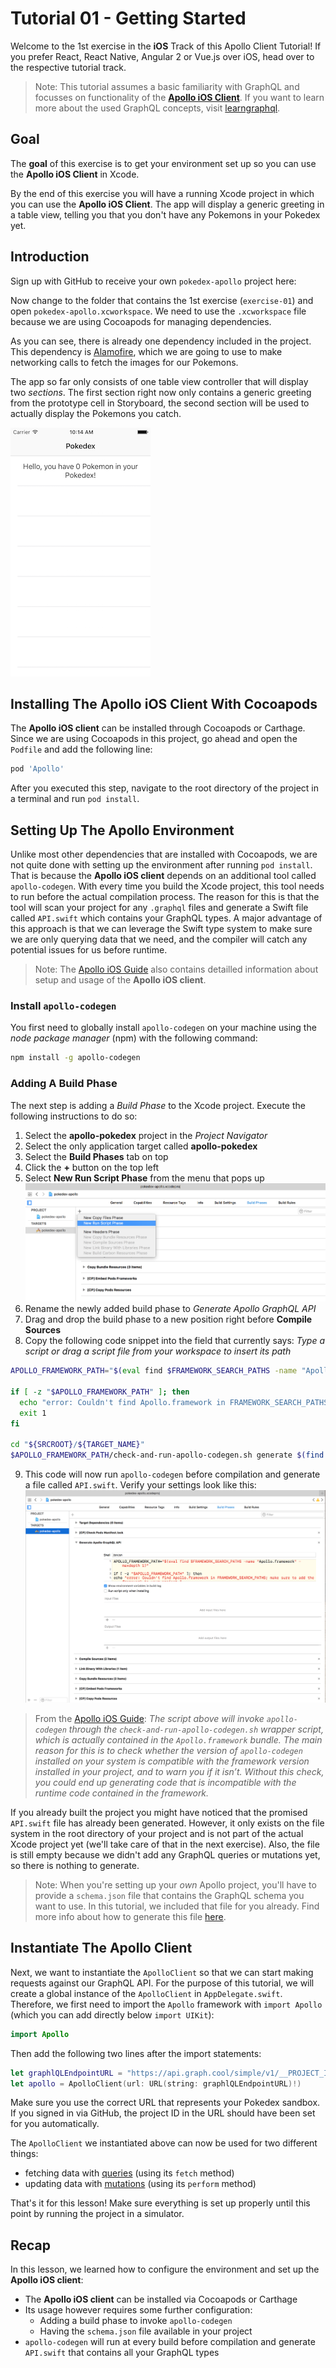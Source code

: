 # Tutorial 01 - Getting Started

Welcome to the 1st exercise in the **iOS** Track of this Apollo Client Tutorial! If you prefer React, React Native, Angular 2 or Vue.js over iOS, head over to the respective tutorial track.

> Note: This tutorial assumes a basic familiarity with GraphQL and focusses on functionality of the [**Apollo iOS Client**](http://dev.apollodata.com/ios/). If you want to learn more about the used GraphQL concepts, visit [learngraphql](www.learngraphql.com).

## Goal

The **goal** of this exercise is to get your environment set up so you can use the **Apollo iOS Client** in Xcode. 

By the end of this exercise you will have a running Xcode project in which you can use the **Apollo iOS Client**. The app will display a generic greeting in a table view, telling you that you don't have any Pokemons in your Pokedex yet.


## Introduction

Sign up with GitHub to receive your own `pokedex-apollo` project here:

<!-- __DOWNLOAD_IOS__ -->

Now change to the folder that contains the 1st exercise (`exercise-01`) and open `pokedex-apollo.xcworkspace`. We need to use the `.xcworkspace` file because we are using Cocoapods for managing dependencies. 

As you can see, there is already one dependency included in the project. This dependency is [Alamofire](https://github.com/Alamofire/Alamofire), which we are going to use to make networking calls to fetch the images for our Pokemons.

The app so far only consists of one table view controller that will display two _sections_. The first section right now only contains a generic greeting from the prototype cell in Storyboard, the second section will be used to actually display the Pokemons you catch.

![Initial Screen](../images/ios-ex01-initial_screen.png "Initial Screen")

## Installing The **Apollo iOS Client** With Cocoapods

The **Apollo iOS client** can be installed through Cocoapods or Carthage. Since we are using Cocoapods in this project, go ahead and open the `Podfile` and add the following line:

```ruby
pod 'Apollo'
```

After you executed this step, navigate to the root directory of the project in a terminal and run `pod install`.


## Setting Up The Apollo Environment

Unlike most other dependencies that are installed with Cocoapods, we are not quite done with setting up the environment after running `pod install`. That is because the **Apollo iOS client** depends on an additional tool called `apollo-codegen`. With every time you build the Xcode project, this tool needs to run before the actual compilation process. The reason for this is that the tool will scan your project for any `.graphql` files and generate a Swift file called `API.swift` which contains your GraphQL types. A major advantage of this approach is that we can leverage the Swift type system to make sure we are only querying data that we need, and the compiler will catch any potential issues for us before runtime.

> Note: The [Apollo iOS Guide](http://dev.apollodata.com/ios/index.html) also contains detailled information about setup and usage of the **Apollo iOS client**.


### Install `apollo-codegen`

You first need to globally install `apollo-codegen` on your machine using the _node package manager_ (npm) with the following command:

```bash
npm install -g apollo-codegen
```

### Adding A Build Phase

The next step is adding a _Build Phase_ to the Xcode project. Execute the following instructions to do so:

1. Select the **apollo-pokedex** project in the _Project Navigator_
2. Select the only application target called **apollo-pokedex**
3. Select the **Build Phases** tab on top
4. Click the **+** button on the top left
5. Select **New Run Script Phase** from the menu that pops up
  ![Add a Run Script Phase](../images/ios-ex01-build_phase_1.png "Add a Run Script Phase")
6. Rename the newly added build phase to _Generate Apollo GraphQL API_
7. Drag and drop the build phase to a new position right before **Compile Sources**
8. Copy the following code snippet into the field that currently says: _Type a script or drag a script file from your workspace to insert its path_
  ```bash
  APOLLO_FRAMEWORK_PATH="$(eval find $FRAMEWORK_SEARCH_PATHS -name "Apollo.framework" -maxdepth 1)"

  if [ -z "$APOLLO_FRAMEWORK_PATH" ]; then
    echo "error: Couldn't find Apollo.framework in FRAMEWORK_SEARCH_PATHS; make sure to add the framework to your project."
    exit 1
  fi

  cd "${SRCROOT}/${TARGET_NAME}"
  $APOLLO_FRAMEWORK_PATH/check-and-run-apollo-codegen.sh generate $(find . -name '*.graphql') --schema schema.json --output API.swift
  ```
9. This code will now run `apollo-codegen` before compilation and generate a file called `API.swift`. Verify your settings look like this:
  ![Final setup should look like this](../images/ios-ex01-build_phase_2.png "Final setup should look like this")

> From the [Apollo iOS Guide](http://dev.apollodata.com/ios/installation.html): _The script above will invoke `apollo-codegen` through the `check-and-run-apollo-codegen.sh` wrapper script, which is actually contained in the `Apollo.framework` bundle. The main reason for this is to check whether the version of `apollo-codegen` installed on your system is compatible with the framework version installed in your project, and to warn you if it isn’t. Without this check, you could end up generating code that is incompatible with the runtime code contained in the framework._

If you already built the project you might have noticed that the promised `API.swift` file has already been generated. However, it only exists on the file system in the root directory of your project and is not part of the actual Xcode project yet (we'll take care of that in the next exercise). Also, the file is still empty because we didn't add any GraphQL queries or mutations yet, so there is nothing to generate.

> Note: When you're setting up your _own_ Apollo project, you'll have to provide a `schema.json` file that contains the GraphQL schema you want to use. In this tutorial, we included that file for you already. Find more info about how to generate this file [here](http://dev.apollodata.com/ios/downloading-schema.html).


## Instantiate The Apollo Client

Next, we want to instantiate the `ApolloClient` so that we can start making requests against our GraphQL API. For the purpose of this tutorial, we will create a global instance of the `ApolloClient` in `AppDelegate.swift`. Therefore, we first need to import the `Apollo` framework with `import Apollo` (which you can add directly below `import UIKit`):

```swift@AppDelegate.swift
import Apollo
```

Then add the following two lines after the import statements:

```swift@AppDelegate.swift
let graphlQLEndpointURL = "https://api.graph.cool/simple/v1/__PROJECT_ID__"
let apollo = ApolloClient(url: URL(string: graphlQLEndpointURL)!)
```

Make sure you use the correct URL that represents your Pokedex sandbox. If you signed in via GitHub, the project ID in the URL should have been set for you automatically. 

The `ApolloClient` we instantiated above can now be used for two different things:
- fetching data with [queries]((http://dev.apollodata.com/ios/queries.html#fetching-queries)) (using its `fetch` method) 
- updating data with [mutations](http://dev.apollodata.com/ios/mutations.html) (using its `perform` method)

That's it for this lesson! Make sure everything is set up properly until this point by running the project in a simulator. 


## Recap

In this lesson, we learned how to configure the environment and set up the **Apollo iOS client**:

- The **Apollo iOS client** can be installed via Cocoapods or Carthage
- Its usage however requires some further configuration: 
  - Adding a build phase to invoke `apollo-codegen`
  - Having the `schema.json` file available in your project
- `apollo-codegen` will run at every build before compilation and generate `API.swift` that contains all your GraphQL types




